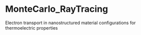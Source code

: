 # MonteCarlo_RayTracing
Electron transport in nanostructured material configurations for thermoelectric properties
